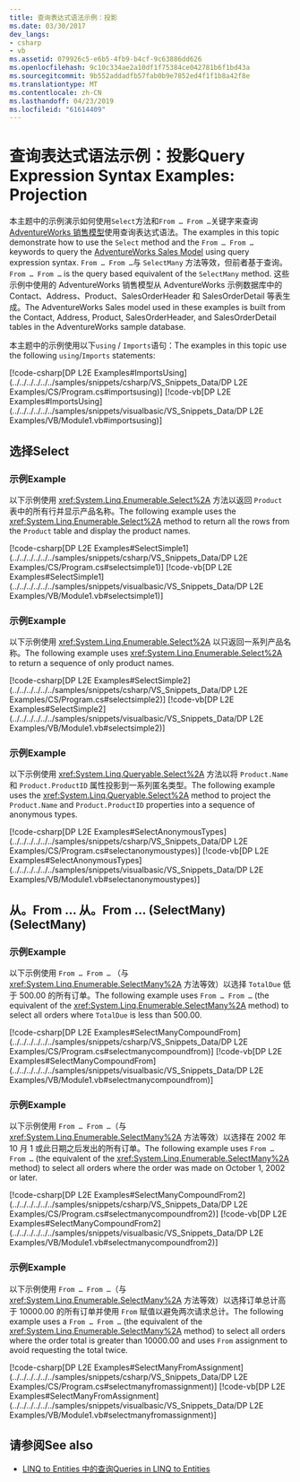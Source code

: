 ```yaml
---
title: 查询表达式语法示例：投影
ms.date: 03/30/2017
dev_langs:
- csharp
- vb
ms.assetid: 079926c5-e6b5-4fb9-b4cf-9c63886dd626
ms.openlocfilehash: 9c10c334ae2a10df1f75384ce042781b6f1bd43a
ms.sourcegitcommit: 9b552addadfb57fab0b9e7852ed4f1f1b8a42f8e
ms.translationtype: MT
ms.contentlocale: zh-CN
ms.lasthandoff: 04/23/2019
ms.locfileid: "61614409"
---
```

# <a name="query-expression-syntax-examples-projection"></a><span data-ttu-id="06391-102">查询表达式语法示例：投影</span><span class="sxs-lookup"><span data-stu-id="06391-102">Query Expression Syntax Examples: Projection</span></span>
<span data-ttu-id="06391-103">本主题中的示例演示如何使用`Select`方法和`From … From …`关键字来查询[AdventureWorks 销售模型](https://archive.codeplex.com/?p=msftdbprodsamples)使用查询表达式语法。</span><span class="sxs-lookup"><span data-stu-id="06391-103">The examples in this topic demonstrate how to use the `Select` method and the `From … From …` keywords to query the [AdventureWorks Sales Model](https://archive.codeplex.com/?p=msftdbprodsamples) using query expression syntax.</span></span> <span data-ttu-id="06391-104">`From … From …`与 `SelectMany` 方法等效，但前者基于查询。</span><span class="sxs-lookup"><span data-stu-id="06391-104">`From … From …` is the query based equivalent of the `SelectMany` method.</span></span> <span data-ttu-id="06391-105">这些示例中使用的 AdventureWorks 销售模型从 AdventureWorks 示例数据库中的 Contact、Address、Product、SalesOrderHeader 和 SalesOrderDetail 等表生成。</span><span class="sxs-lookup"><span data-stu-id="06391-105">The AdventureWorks Sales model used in these examples is built from the Contact, Address, Product, SalesOrderHeader, and SalesOrderDetail tables in the AdventureWorks sample database.</span></span>  
  
 <span data-ttu-id="06391-106">本主题中的示例使用以下`using` / `Imports`语句：</span><span class="sxs-lookup"><span data-stu-id="06391-106">The examples in this topic use the following `using`/`Imports` statements:</span></span>  
  
 [!code-csharp[DP L2E Examples#ImportsUsing](../../../../../../samples/snippets/csharp/VS_Snippets_Data/DP L2E Examples/CS/Program.cs#importsusing)]
 [!code-vb[DP L2E Examples#ImportsUsing](../../../../../../samples/snippets/visualbasic/VS_Snippets_Data/DP L2E Examples/VB/Module1.vb#importsusing)]  
  
## <a name="select"></a><span data-ttu-id="06391-107">选择</span><span class="sxs-lookup"><span data-stu-id="06391-107">Select</span></span>  
  
### <a name="example"></a><span data-ttu-id="06391-108">示例</span><span class="sxs-lookup"><span data-stu-id="06391-108">Example</span></span>  
 <span data-ttu-id="06391-109">以下示例使用 <xref:System.Linq.Enumerable.Select%2A> 方法以返回 `Product` 表中的所有行并显示产品名称。</span><span class="sxs-lookup"><span data-stu-id="06391-109">The following example uses the <xref:System.Linq.Enumerable.Select%2A> method to return all the rows from the `Product` table and display the product names.</span></span>  
  
 [!code-csharp[DP L2E Examples#SelectSimple1](../../../../../../samples/snippets/csharp/VS_Snippets_Data/DP L2E Examples/CS/Program.cs#selectsimple1)]
 [!code-vb[DP L2E Examples#SelectSimple1](../../../../../../samples/snippets/visualbasic/VS_Snippets_Data/DP L2E Examples/VB/Module1.vb#selectsimple1)]  
  
### <a name="example"></a><span data-ttu-id="06391-110">示例</span><span class="sxs-lookup"><span data-stu-id="06391-110">Example</span></span>  
 <span data-ttu-id="06391-111">以下示例使用 <xref:System.Linq.Enumerable.Select%2A> 以只返回一系列产品名称。</span><span class="sxs-lookup"><span data-stu-id="06391-111">The following example uses <xref:System.Linq.Enumerable.Select%2A> to return a sequence of only product names.</span></span>  
  
 [!code-csharp[DP L2E Examples#SelectSimple2](../../../../../../samples/snippets/csharp/VS_Snippets_Data/DP L2E Examples/CS/Program.cs#selectsimple2)]
 [!code-vb[DP L2E Examples#SelectSimple2](../../../../../../samples/snippets/visualbasic/VS_Snippets_Data/DP L2E Examples/VB/Module1.vb#selectsimple2)]  
  
### <a name="example"></a><span data-ttu-id="06391-112">示例</span><span class="sxs-lookup"><span data-stu-id="06391-112">Example</span></span>  
 <span data-ttu-id="06391-113">以下示例使用 <xref:System.Linq.Queryable.Select%2A> 方法以将 `Product.Name` 和 `Product.ProductID` 属性投影到一系列匿名类型。</span><span class="sxs-lookup"><span data-stu-id="06391-113">The following example uses the <xref:System.Linq.Queryable.Select%2A> method to project the `Product.Name` and `Product.ProductID` properties into a sequence of anonymous types.</span></span>  
  
 [!code-csharp[DP L2E Examples#SelectAnonymousTypes](../../../../../../samples/snippets/csharp/VS_Snippets_Data/DP L2E Examples/CS/Program.cs#selectanonymoustypes)]
 [!code-vb[DP L2E Examples#SelectAnonymousTypes](../../../../../../samples/snippets/visualbasic/VS_Snippets_Data/DP L2E Examples/VB/Module1.vb#selectanonymoustypes)]  
  
## <a name="from--from--selectmany"></a><span data-ttu-id="06391-114">从。</span><span class="sxs-lookup"><span data-stu-id="06391-114">From …</span></span> <span data-ttu-id="06391-115">从。</span><span class="sxs-lookup"><span data-stu-id="06391-115">From …</span></span> <span data-ttu-id="06391-116">(SelectMany)</span><span class="sxs-lookup"><span data-stu-id="06391-116">(SelectMany)</span></span>  
  
### <a name="example"></a><span data-ttu-id="06391-117">示例</span><span class="sxs-lookup"><span data-stu-id="06391-117">Example</span></span>  
 <span data-ttu-id="06391-118">以下示例使用 `From … From …` （与 <xref:System.Linq.Enumerable.SelectMany%2A> 方法等效）以选择 `TotalDue` 低于 500.00 的所有订单。</span><span class="sxs-lookup"><span data-stu-id="06391-118">The following example uses `From … From …` (the equivalent of the <xref:System.Linq.Enumerable.SelectMany%2A> method) to select all orders where `TotalDue` is less than 500.00.</span></span>  
  
 [!code-csharp[DP L2E Examples#SelectManyCompoundFrom](../../../../../../samples/snippets/csharp/VS_Snippets_Data/DP L2E Examples/CS/Program.cs#selectmanycompoundfrom)]
 [!code-vb[DP L2E Examples#SelectManyCompoundFrom](../../../../../../samples/snippets/visualbasic/VS_Snippets_Data/DP L2E Examples/VB/Module1.vb#selectmanycompoundfrom)]  
  
### <a name="example"></a><span data-ttu-id="06391-119">示例</span><span class="sxs-lookup"><span data-stu-id="06391-119">Example</span></span>  
 <span data-ttu-id="06391-120">以下示例使用 `From … From …`（与 <xref:System.Linq.Enumerable.SelectMany%2A> 方法等效）以选择在 2002 年 10 月 1 或此日期之后发出的所有订单。</span><span class="sxs-lookup"><span data-stu-id="06391-120">The following example uses `From … From …` (the equivalent of the <xref:System.Linq.Enumerable.SelectMany%2A> method) to select all orders where the order was made on October 1, 2002 or later.</span></span>  
  
 [!code-csharp[DP L2E Examples#SelectManyCompoundFrom2](../../../../../../samples/snippets/csharp/VS_Snippets_Data/DP L2E Examples/CS/Program.cs#selectmanycompoundfrom2)]
 [!code-vb[DP L2E Examples#SelectManyCompoundFrom2](../../../../../../samples/snippets/visualbasic/VS_Snippets_Data/DP L2E Examples/VB/Module1.vb#selectmanycompoundfrom2)]  
  
### <a name="example"></a><span data-ttu-id="06391-121">示例</span><span class="sxs-lookup"><span data-stu-id="06391-121">Example</span></span>  
 <span data-ttu-id="06391-122">以下示例使用 `From … From …`（与 <xref:System.Linq.Enumerable.SelectMany%2A> 方法等效）以选择订单总计高于 10000.00 的所有订单并使用 `From` 赋值以避免两次请求总计。</span><span class="sxs-lookup"><span data-stu-id="06391-122">The following example uses a `From … From …` (the equivalent of the <xref:System.Linq.Enumerable.SelectMany%2A> method) to select all orders where the order total is greater than 10000.00 and uses `From` assignment to avoid requesting the total twice.</span></span>  
  
 [!code-csharp[DP L2E Examples#SelectManyFromAssignment](../../../../../../samples/snippets/csharp/VS_Snippets_Data/DP L2E Examples/CS/Program.cs#selectmanyfromassignment)]
 [!code-vb[DP L2E Examples#SelectManyFromAssignment](../../../../../../samples/snippets/visualbasic/VS_Snippets_Data/DP L2E Examples/VB/Module1.vb#selectmanyfromassignment)]  
  
## <a name="see-also"></a><span data-ttu-id="06391-123">请参阅</span><span class="sxs-lookup"><span data-stu-id="06391-123">See also</span></span>

- [<span data-ttu-id="06391-124">LINQ to Entities 中的查询</span><span class="sxs-lookup"><span data-stu-id="06391-124">Queries in LINQ to Entities</span></span>](../../../../../../docs/framework/data/adonet/ef/language-reference/queries-in-linq-to-entities.md)
